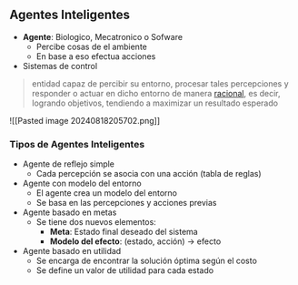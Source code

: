 ## Agentes Inteligentes
+ **Agente**: Biologico, Mecatronico o Sofware
	+ Percibe cosas de el ambiente
	+ En base a eso efectua acciones
+ Sistemas de control
> entidad capaz de percibir su entorno, procesar tales percepciones y responder o actuar en dicho entorno de manera [racional](https://es.wikipedia.org/wiki/Racionalidad "Racionalidad"), es decir, logrando objetivos, tendiendo a maximizar un resultado esperado

![[Pasted image 20240818205702.png]]

### Tipos de Agentes Inteligentes
+ Agente de reflejo simple
	+ Cada percepción se asocia con una acción (tabla de reglas)
+ Agente con modelo del entorno
	+ El agente crea un modelo del entorno
	+ Se basa en las percepciones y acciones previas
+ Agente basado en metas
	+ Se tiene dos nuevos elementos:
		+ **Meta**: Estado final deseado del sistema
		+ **Modelo del efecto**: (estado, acción) -> efecto
+ Agente basado en utilidad
	+ Se encarga de encontrar la solución óptima según el costo
	+ Se define un valor de utilidad para cada estado